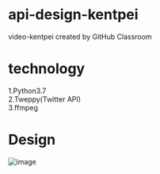 # api-design-kentpei
video-kentpei created by GitHub Classroom
# technology 
1.Python3.7  
2.Tweppy(Twitter API)  
3.ffmpeg  
# Design
 ![image](https://github.com/BUEC500C1/video-kentpei/blob/master/pictures/arch.JPG)

